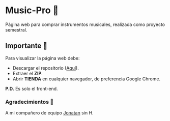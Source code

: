 # Music-Pro 🎸
Página web para comprar instrumentos musicales, realizada como proyecto semestral.

## Importante 🦊
Para visualizar la página web debe:
- Descargar el repositorio ([Aquí](https://github.com/Armandoki/Music-Pro/archive/refs/heads/main.zip)). 
- Extraer el __ZIP__.
- Abrir __TIENDA__ en cualquier navegador, de preferencia Google Chrome.

__P.D.__ Es solo el front-end. 

### Agradecimientos 🐧
A mi compañero de equipo [Jonatan](https://github.com/Jonna-NwT) sin H. 
